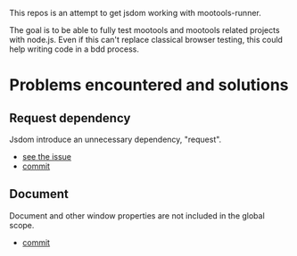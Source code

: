 This repos is an attempt to get jsdom working with mootools-runner.

The goal is to be able to fully test mootools and mootools related
projects with node.js. Even if this can't replace classical browser
testing, this could help writing code in a bdd process.


Problems encountered and solutions
==================================

Request dependency
------------------

Jsdom introduce an unnecessary dependency, "request".

* [see the issue](https://github.com/tmpvar/jsdom/issues/closed#issue/78)
* [commit](https://github.com/oelmekki/jsdom_mootools_adventures/commit/769cb3d68737daba0ff0bab08e860fa0b5f3d8d0)


Document
--------

Document and other window properties are not included in the global scope.

* [commit](https://github.com/oelmekki/jsdom_mootools_adventures/commit/872e31ce906de6ad033fd7cb00c17d9cf992be5f)



